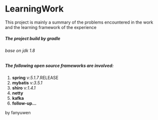 # LearningWork
This project is mainly a summary of the problems encountered in the work and the learning framework of the experience

##### The project build by *gradle*
###### base on jdk 1.8

##### The following open source frameworks are involved:

1. **spring** v:*5.1.7*.RELEASE
2. **mybatis** v:*3.5.1*
3. **shiro** v:*1.4.1*
4. **netty**
5. **kafka**
6. **follow-up...**

by fanyuwen